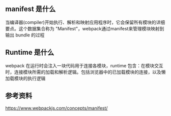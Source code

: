 ## manifest 是什么  
当编译器(compiler)开始执行、解析和映射应用程序时，它会保留所有模块的详细要点。这个数据集合称为 "Manifest"，webpack通过manifest来管理模块映射到输出 bundle 的过程

## Runtime 是什么  
webpack 在运行时会注入一块代码用于连接各模块，runtime 包含：在模块交互时，连接模块所需的加载和解析逻辑。包括浏览器中的已加载模块的连接，以及懒加载模块的执行逻辑
  
## 参考资料  
https://www.webpackjs.com/concepts/manifest/  
